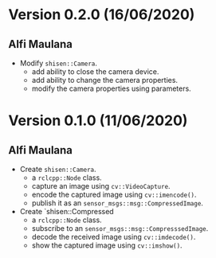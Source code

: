 # Version 0.2.0 (16/06/2020)

## Alfi Maulana

- Modify `shisen::Camera`.
  - add ability to close the camera device.
  - add ability to change the camera properties.
  - modify the camera properties using parameters.

# Version 0.1.0 (11/06/2020)

## Alfi Maulana

- Create `shisen::Camera`.
  - a `rclcpp::Node` class.
  - capture an image using `cv::VideoCapture`.
  - encode the captured image using `cv::imencode()`.
  - publish it as an `sensor_msgs::msg::CompressedImage`.
- Create `shisen::Compressed
  - a `rclcpp::Node` class.
  - subscribe to an `sensor_msgs::msg::CompresssedImage`.
  - decode the received image using `cv::imdecode()`.
  - show the captured image using `cv::imshow()`.